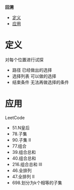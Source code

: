 **回溯**
- [定义](#定义)
- [应用](#应用)

# 定义 #
对每个位置进行试探  
- 路径 已经做出的选择
- 选择列表 可以做的选择
- 结束条件 无法再做选择的条件

# 应用 #
LeetCode
- 51.N皇后
- 78.子集
- 90.子集 II
- 77.组合
- 39.组合总和
- 40.组合总和
- 216.组合总和 III
- 46.全排列
- 47.全排列 II
- 698.划分为k个相等的子集